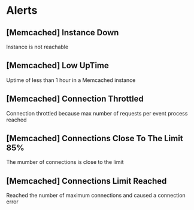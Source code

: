 # Alerts
## [Memcached] Instance Down
Instance is not reachable


## [Memcached] Low UpTime
Uptime of less than 1 hour in a Memcached instance


## [Memcached] Connection Throttled
Connection throttled because max number of requests per event process reached


## [Memcached] Connections Close To The Limit 85%
The mumber of connections is close to the limit


## [Memcached] Connections Limit Reached
Reached the number of maximum connections and caused a connection error


